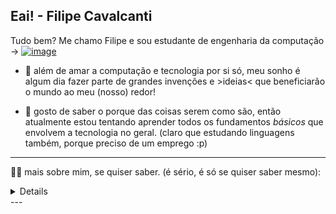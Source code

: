 ## Eai! - Filipe Cavalcanti

Tudo bem? Me chamo Filipe e sou estudante de engenharia da computação -> [![image](https://github.com/user-attachments/assets/0919238c-afa7-4dd7-9ab2-be88bb2910cd)](https://unasp.br/) 

 - 🥼 além de amar a computação e tecnologia por si só, meu sonho é algum dia fazer parte de grandes invenções e >ideias< que beneficiarão o mundo ao meu (nosso) redor!

 - 🔭 gosto de saber o porque das coisas serem como são, então atualmente estou tentando aprender todos os fundamentos *básicos* que envolvem a tecnologia no geral. (claro que estudando linguagens também, porque preciso de um emprego :p)


---
👨‍💻 mais sobre mim, se quiser saber. (é sério, é só se quiser saber mesmo):
<details> 
    - 💬 Tenho 22 anos e sempre odiei a escola! sempre preferi ficar na frente do computador desde muito pequeno fazendo qualquer coisa que seja. Aprendi muito (infelizmente e felizmente) com a internet, aprendi muito com jogos, aprendi muito sobre aquele mundo que para minha realidade (familia) era totalmente diferente e sempre fiquei fascinado com tudo. Não pense que eu não gostava de aprender só porque eu não gostava e ia mal (bem mal) na escola, eu só não gostava do que >me ensinavam<. aprendi a montar um computador e baixar pirataria sem trojan antes de aprender divisão, claro, depois de ter que aprender a formatar um computador de tanto virus que colocava e depois de ter que aprender a soldar um componente porque fiz alguma burrada. Mas como infelizmente a vida adulta chega para todo mundo, ela chegou com dois pés no meu peito e me falando (ou eu falando para mim mesmo): ¬dinheiro = fracassado. E como eu sempre fui uma criança difícil (chata) e sem controle mental nenhum para nada, enchi minha cabeça com muita merda. Mas eu agradeço por ter crescido assim, um adolescênte/adulto insuportável, mimado e extremamente ignorante sobre a vida; (obrigado Deus por fazer a vida me dar o troco). Hoje, conhecendo pessoas incríveis e pessoas horríveis, cada uma diferente da outra, cada uma com seu jeito de pensar, enxergo as coisas de maneiras diferentes, claro que ainda continuo sendo um ignorante e não sei nada sobre a vida, mas agora eu *SEI* que não sei nada sobre a vida. Dinheiro? não vale nada, mas não paramos de pensar nele. Fazer oque você gosta? não posso, não vai me ajudar a pagar minhas contas. É uma realidade angustiante que me faz pensar: 'eai? a vida é só isso daqui?'; se for, que pena, estou errado mais uma vez. Mas fazer o que se já escolhi que quero mudar isso.
Em um resumo, é isso: quero algum dia ter autonomia suficiente na área da tecnologia, para ter a capacidade de inventar, falar, explicar e transmitir todas as minhas ideias para quem quer ouvir. Estou estudando e me dedicando para isso, e algum dia eu vou ser o melhor no que faço, não para ser melhor que as pessoas, para as pessoas me ouvirem dizer que estámos acabando com o mundo e isso é culpa da nossa burrice e ignorância (capitalista e social, parece que nem somos ou só fingimos que não sabemos que somos todos umas raça só), e pelo menos uma delas entenderem o que estou querendo dizer.
</details>
---
